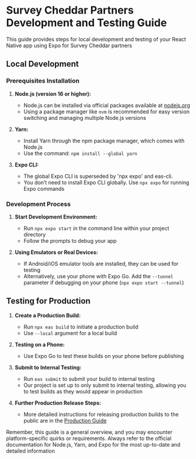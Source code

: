 # Survey Cheddar Partners Development and Testing Guide

This guide provides steps for local development and testing of your React Native app using Expo for Survey Cheddar partners

## Local Development

### Prerequisites Installation

1. **Node.js (version 16 or higher):**
   - Node.js can be installed via official packages available at [nodejs.org](https://nodejs.org/download/)
   - Using a package manager like `nvm` is recommended for easy version switching and managing multiple Node.js versions

2. **Yarn:**
   - Install Yarn through the npm package manager, which comes with Node.js
   - Use the command: `npm install --global yarn`

3. **Expo CLI:**
   - The global Expo CLI is superseded by 'npx expo' and eas-cli.
   - You don’t need to install Expo CLI globally. Use `npx expo` for running Expo commands

### Development Process

1. **Start Development Environment:**
   - Run `npx expo start` in the command line within your project directory
   - Follow the prompts to debug your app

2. **Using Emulators or Real Devices:**
   - If Android/iOS emulator tools are installed, they can be used for testing
   - Alternatively, use your phone with Expo Go. Add the `--tunnel` parameter if debugging on your phone (`npx expo start --tunnel`)

## Testing for Production

1. **Create a Production Build:**
   - Run `npx eas build` to initiate a production build
   - Use `--local` argument for a local build

2. **Testing on a Phone:**
   - Use Expo Go to test these builds on your phone before publishing

3. **Submit to Internal Testing:**
   - Run `eas submit` to submit your build to internal testing
   - Our project is set up to only submit to internal testing, allowing you to test builds as they would appear in production

4. **Further Production Release Steps:**
   - More detailed instructions for releasing production builds to the public are in the [Production Guide](docs/production.md)

Remember, this guide is a general overview, and you may encounter platform-specific quirks or requirements. Always refer to the official documentation for Node.js, Yarn, and Expo for the most up-to-date and detailed information
